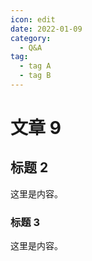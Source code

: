 ```yaml
---
icon: edit
date: 2022-01-09
category:
  - Q&A
tag:
  - tag A
  - tag B
---
```


# 文章 9

## 标题 2

这里是内容。

### 标题 3

这里是内容。
